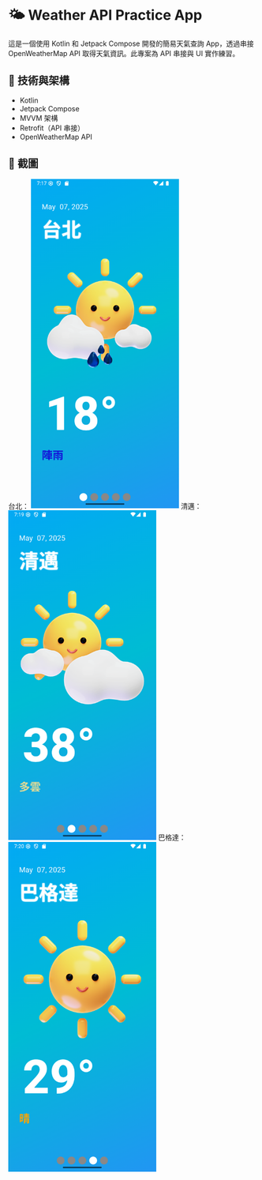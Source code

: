 # 🌤️ Weather API Practice App

這是一個使用 Kotlin 和 Jetpack Compose 開發的簡易天氣查詢 App，透過串接 OpenWeatherMap API 取得天氣資訊。此專案為 API 串接與 UI 實作練習。

## 🔧 技術與架構

- Kotlin
- Jetpack Compose
- MVVM 架構
- Retrofit（API 串接）
- OpenWeatherMap API

## 📸 截圖

台北：
<img src="Screenshot_01.png" alt="Home Screen" width="300"/>
清邁：
<img src="Screenshot_02.png" alt="Home Screen" width="300"/>
巴格達：
<img src="Screenshot_03.png" alt="Home Screen" width="300"/>
